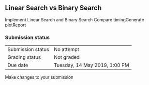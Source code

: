 <h2>Linear Search vs Binary Search</h2>Implement Linear Search and Binary Search Compare timingGenerate plotReport

<h3>Submission status</h3><table>
<tbody><tr>
<td>Submission status</td>
<td>No attempt</td>
</tr>
<tr>
<td>Grading status</td>
<td>Not graded</td>
</tr>
<tr>
<td>Due date</td>
<td>Tuesday, 14 May 2019, 1:00 PM</td>
</tr>

</tbody>
</table>



Make changes to your submission



